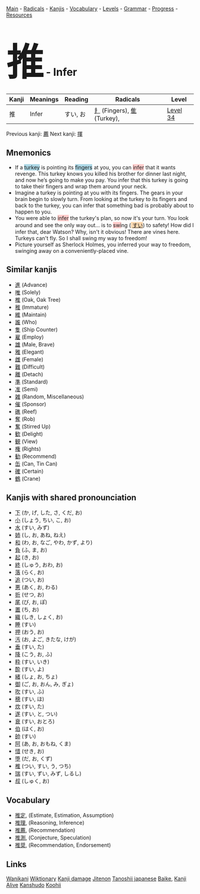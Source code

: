 <style> bigfont {font-size: 100px}</style>
[Main](../README.md) -
[Radicals](../radicals.md) -
[Kanjis](../kanjis.md) -
[Vocabulary](../vocabulary.md) -
[Levels](../levels.md) -
[Grammar](../grammar.md) - 
[Progress](../progress.md) -
[Resources](../resources.md)
# <bigfont> 推</bigfont> - Infer 

| Kanji | Meanings | Reading | Radicals | Level |
| --- | --- | --- | --- | --- |
| 推 | Infer | すい, お | [扌](../radicals/扌.md) (Fingers), [隹](../radicals/隹.md) (Turkey),  | [Level 34](../levels/wk_level34.md) |

Previous kanji: [薦](薦.md) Next kanji: [揮](揮.md) 

## Mnemonics
 * If a <span style="background-color:#ADD8E6"> turkey</span> is pointing its <span style="background-color:#ADD8E6"> fingers</span> at you, you can <span style="background-color:#ffcccb"> infer</span> that it wants revenge. This turkey knows you killed his brother for dinner last night, and now he’s going to make you pay. You infer that this turkey is going to take their fingers and wrap them around your neck.
* Imagine a turkey is pointing at you with its fingers. The gears in your brain begin to slowly turn. From looking at the turkey to its fingers and back to the turkey, you can infer that something bad is probably about to happen to you.
* You were able to <span style="background-color:#ffcccb"> infer</span> the turkey's plan, so now it's your turn. You look around and see the only way out... is to <span style="background-color:#ffcccb"> swi</span>ng (<span style="background-color:#fed8b1"> [すい](https://jisho.org/search/すい)</span>) to safety! How did I infer that, dear Watson? Why, isn't it obvious! There are vines here. Turkeys can't fly. So I shall swing my way to freedom!
* Picture yourself as Sherlock Holmes, you inferred your way to freedom, swinging away on a conveniently-placed vine.


## Similar kanjis
 * [進](進.md) (Advance)
* [唯](唯.md) (Solely)
* [椎](椎.md) (Oak, Oak Tree)
* [稚](稚.md) (Immature)
* [維](維.md) (Maintain)
* [誰](誰.md) (Who)
* [隻](隻.md) (Ship Counter)
* [雇](雇.md) (Employ)
* [雄](雄.md) (Male, Brave)
* [雅](雅.md) (Elegant)
* [雌](雌.md) (Female)
* [難](難.md) (Difficult)
* [離](離.md) (Detach)
* [準](準.md) (Standard)
* [准](准.md) (Semi)
* [雑](雑.md) (Random, Miscellaneous)
* [催](催.md) (Sponsor)
* [礁](礁.md) (Reef)
* [奪](奪.md) (Rob)
* [奮](奮.md) (Stirred Up)
* [歓](歓.md) (Delight)
* [観](観.md) (View)
* [権](権.md) (Rights)
* [勧](勧.md) (Recommend)
* [缶](缶.md) (Can, Tin Can)
* [確](確.md) (Certain)
* [鶴](鶴.md) (Crane)



## Kanjis with shared pronounciation
 * [下](下.md) (か, げ, した, さ, くだ, お)
* [小](小.md) (しょう, ちい, こ, お)
* [水](水.md) (すい, みず)
* [姉](姉.md) (し, お, あね, ねえ)
* [和](和.md) (わ, お, なご, やわ, かず, より)
* [負](負.md) (ふ, ま, お)
* [起](起.md) (き, お)
* [終](終.md) (しゅう, おわ, お)
* [落](落.md) (らく, お)
* [追](追.md) (つい, お)
* [悪](悪.md) (あく, お, わる)
* [折](折.md) (せつ, お)
* [尾](尾.md) (び, お, ぽ)
* [置](置.md) (ち, お)
* [織](織.md) (しき, しょく, お)
* [睡](睡.md) (すい)
* [押](押.md) (おう, お)
* [汚](汚.md) (お, よご, きたな, けが)
* [垂](垂.md) (すい, た)
* [降](降.md) (こう, お, ふ)
* [粋](粋.md) (すい, いき)
* [酔](酔.md) (すい, よ)
* [緒](緒.md) (しょ, お, ちょ)
* [御](御.md) (ご, お, おん, み, ぎょ)
* [吹](吹.md) (すい, ふ)
* [穂](穂.md) (すい, ほ)
* [炊](炊.md) (すい, た)
* [遂](遂.md) (すい, と, つい)
* [衰](衰.md) (すい, おとろ)
* [伯](伯.md) (はく, お)
* [帥](帥.md) (すい)
* [阿](阿.md) (あ, お, おもね, くま)
* [惜](惜.md) (せき, お)
* [堕](堕.md) (だ, お, くず)
* [椎](椎.md) (つい, すい, う, つち)
* [瑞](瑞.md) (すい, ずい, みず, しるし)
* [叔](叔.md) (しゅく, お)



## Vocabulary
 * [推定](../vocabulary/推.md), (Estimate, Estimation, Assumption)
* [推理](../vocabulary/推.md), (Reasoning, Inference)
* [推薦](../vocabulary/推.md), (Recommendation)
* [推測](../vocabulary/推.md), (Conjecture, Speculation)
* [推奨](../vocabulary/推.md), (Recommendation, Endorsement)




## Links 


[Wanikani](https://www.wanikani.com/kanji/推)
[Wiktionary](https://en.wiktionary.org/wiki/推)
[Kanji damage](http://www.kanjidamage.com/kanji/search?utf8=✓&q=推)
[Jitenon](https://jitenon.com/kanji/推)
[Tanoshii japanese](https://www.tanoshiijapanese.com/dictionary/kanji.cfm?k=推)
[Baike](https://baike.baidu.com/item/推),
[Kanji Alive](https://app.kanjialive.com/推)
[Kanshudo](https://www.kanshudo.com/searchmn?q=推)
[Koohii](https://kanji.koohii.com/study/kanji/推)
